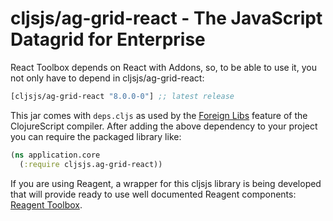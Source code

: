 # cljsjs/ag-grid-react - The JavaScript Datagrid for Enterprise

React Toolbox depends on React with Addons, so, to be able to use it, you not only have to depend in
cljsjs/ag-grid-react:

[](dependency)
```clojure
[cljsjs/ag-grid-react "8.0.0-0"] ;; latest release
```
[](/dependency)

This jar comes with `deps.cljs` as used by the [Foreign Libs][flibs] feature
of the ClojureScript compiler. After adding the above dependency to your project
you can require the packaged library like:

```clojure
(ns application.core
  (:require cljsjs.ag-grid-react))
```

[flibs]: https://github.com/clojure/clojurescript/wiki/Packaging-Foreign-Dependencies

If you are using Reagent, a wrapper for this cljsjs library is being developed that will provide ready to use well
documented Reagent components: [Reagent Toolbox](https://github.com/dashmantech/reagent-toolbox).
